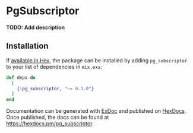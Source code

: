 # PgSubscriptor

**TODO: Add description**

## Installation

If [available in Hex](https://hex.pm/docs/publish), the package can be installed
by adding `pg_subscriptor` to your list of dependencies in `mix.exs`:

```elixir
def deps do
  [
    {:pg_subscriptor, "~> 0.1.0"}
  ]
end
```

Documentation can be generated with [ExDoc](https://github.com/elixir-lang/ex_doc)
and published on [HexDocs](https://hexdocs.pm). Once published, the docs can
be found at <https://hexdocs.pm/pg_subscriptor>.

